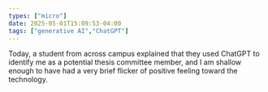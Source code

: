 ```yaml
---
types: ["micro"]
date: 2025-05-01T15:09:53-04:00
tags: ["generative AI","ChatGPT"]
---
```

Today, a student from across campus explained that they used ChatGPT to identify me as a potential thesis committee member, and I am shallow enough to have had a very brief flicker of positive feeling toward the technology.